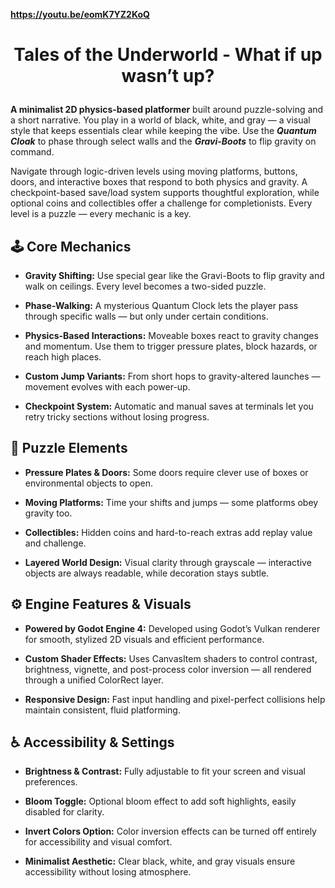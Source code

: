 <b>https://youtu.be/eomK7YZ2KoQ</b>

# <p align="center">Tales of the Underworld - What if up wasn’t up?</p>

<b>A minimalist 2D physics-based platformer</b> built around puzzle-solving and a short narrative. You play in a world of black, white, and gray — a visual style that keeps essentials clear while keeping the vibe. Use the <b>*Quantum Cloak*</b> to phase through select walls and the <b>*Gravi-Boots*</b> to flip gravity on command. 

Navigate through logic-driven levels using moving platforms, buttons, doors, and interactive boxes that respond to both physics and gravity. A checkpoint-based save/load system supports thoughtful exploration, while optional coins and collectibles offer a challenge for completionists. Every level is a puzzle — every mechanic is a key.

## 🕹️ Core Mechanics

- <b>Gravity Shifting:</b> Use special gear like the Gravi-Boots to flip gravity and walk on ceilings. Every level becomes a two-sided puzzle.

- <b>Phase-Walking:</b> A mysterious Quantum Clock lets the player pass through specific walls — but only under certain conditions.

- <b>Physics-Based Interactions:</b> Moveable boxes react to gravity changes and momentum. Use them to trigger pressure plates, block hazards, or reach high places.

- <b>Custom Jump Variants:</b> From short hops to gravity-altered launches — movement evolves with each power-up.

- <b>Checkpoint System:</b> Automatic and manual saves at terminals let you retry tricky sections without losing progress.

## 🧩 Puzzle Elements

- <b>Pressure Plates & Doors:</b> Some doors require clever use of boxes or environmental objects to open.

- <b>Moving Platforms:</b> Time your shifts and jumps — some platforms obey gravity too.

- <b>Collectibles:</b> Hidden coins and hard-to-reach extras add replay value and challenge.

- <b>Layered World Design:</b> Visual clarity through grayscale — interactive objects are always readable, while decoration stays subtle.

## ⚙️ Engine Features & Visuals

- <b>Powered by Godot Engine 4:</b> Developed using Godot’s Vulkan renderer for smooth, stylized 2D visuals and efficient performance.

- <b>Custom Shader Effects:</b> Uses CanvasItem shaders to control contrast, brightness, vignette, and post-process color inversion — all rendered through a unified ColorRect layer.

- <b>Responsive Design:</b> Fast input handling and pixel-perfect collisions help maintain consistent, fluid platforming.

## ♿ Accessibility & Settings

- <b>Brightness & Contrast:</b> Fully adjustable to fit your screen and visual preferences.

- <b>Bloom Toggle:</b> Optional bloom effect to add soft highlights, easily disabled for clarity.

- <b>Invert Colors Option:</b> Color inversion effects can be turned off entirely for accessibility and visual comfort.

- <b>Minimalist Aesthetic:</b> Clear black, white, and gray visuals ensure accessibility without losing atmosphere.
